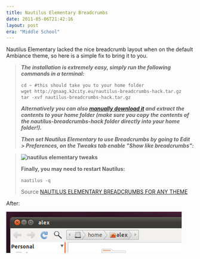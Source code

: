 ```yaml
---
title: Nautilus Elementary Breadcrumbs
date: 2011-05-06T21:42:16
layout: post
era: "Middle School"
---
```


Nautilus Elementary lacked the nice breadcrumb layout when on the default Ambiance theme, so here is a simple fix to bring it to you.

> _**The installation is extremely easy, simply run the following commands in a terminal:**_
>
>     cd ~ #this should take you to your home folder
>     wget http://gnaag.k2city.eu/nautilus-breadcrumbs-hack.tar.gz
>     tar -xvf nautilus-breadcrumbs-hack.tar.gz
> 
> _**Alternatively you can also [manually download it](http://gnaag.k2city.eu/nautilus-breadcrumbs-hack.tar.gz) and extract the contents to your home folder (make sure you copy the contents of the nautilus-breadcrumbs-hack folder directly into your home folder!).**_
>
> _**Then set Nautilus Elementary to use Breadcrumbs by going to Edit > Preferences, on the Tweaks tab enable "Show like breadcrumbs":**_

> **![nautilus elementary tweaks](http://lh4.ggpht.com/_1QSDkzYY2vc/S9IThzsaiAI/AAAAAAAAA40/YNUgVuqlk-Q/s400/Selection_006.png)**
> 
> **Finally, you may need to restart Nautilus:**
>
>     nautilus -q
> 
> Source [NAUTILUS ELEMENTARY BREADCRUMBS FOR ANY THEME](http://www.webupd8.org/2010/04/nautilus-elementary-breadcrumbs-for-any.html)

After:

![](breadcrumbs.png)
